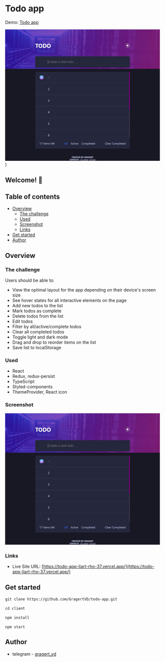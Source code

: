 # Todo app
Demo: [Todo app](https://todo-app-liart-rho-37.vercel.app/)

![Design preview for the Todo app coding challenge](https://github.com/GragertVD/todo-app/blob/master/preview.JPG))

## Welcome! 👋
## Table of contents

- [Overview](#overview)
  - [The challenge](#the-challenge)
  - [Used](#used)
  - [Screenshot](#screenshot)
  - [Links](#links)
- [Get started](#get-started)
- [Author](#author)

## Overview

### The challenge

Users should be able to:

- View the optimal layout for the app depending on their device's screen size
- See hover states for all interactive elements on the page
- Add new todos to the list
- Mark todos as complete
- Delete todos from the list
- Edit todos
- Filter by all/active/complete todos
- Clear all completed todos
- Toggle light and dark mode
- Drag and drop to reorder items on the list
- Save list to localStorage

### Used

- React
- Redux, redux-persist
- TypeScript
- Styled-components
- ThemeProvider, React icon

### Screenshot 
![](https://github.com/GragertVD/todo-app/blob/master/preview.JPG)

### Links

- Live Site URL: [https://todo-app-liart-rho-37.vercel.app/](https://todo-app-liart-rho-37.vercel.app/)

## Get started
```
git clone https://github.com/GragertVD/todo-app.git
```
```
cd client
```
```
npm install
```
```
npm start
```

## Author

- telegram - [gragert_vd](https://t.me/gragert_vd)
